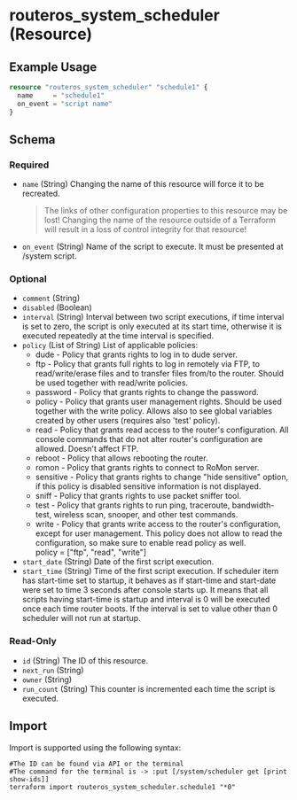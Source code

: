 # routeros_system_scheduler (Resource)


## Example Usage
```terraform
resource "routeros_system_scheduler" "schedule1" {
  name     = "schedule1"
  on_event = "script name"
}
```

<!-- schema generated by tfplugindocs -->
## Schema

### Required

- `name` (String) Changing the name of this resource will force it to be recreated.
	> The links of other configuration properties to this resource may be lost!
	> Changing the name of the resource outside of a Terraform will result in a loss of control integrity for that resource!
- `on_event` (String) Name of the script to execute. It must be presented at /system script.

### Optional

- `comment` (String)
- `disabled` (Boolean)
- `interval` (String) Interval between two script executions, if time interval is set to zero, the script is only executed at its start time, otherwise it is executed repeatedly at the time interval is specified.
- `policy` (List of String) List of applicable policies:
    * dude - Policy that grants rights to log in to dude server.  
    * ftp - Policy that grants full rights to log in remotely via FTP, to read/write/erase files and to transfer files from/to the router. Should be used together with read/write policies.  
    * password - Policy that grants rights to change the password.  
    * policy - Policy that grants user management rights. Should be used together with the write policy. Allows also to see global variables created by other users (requires also 'test' policy).  
    * read - Policy that grants read access to the router's configuration. All console commands that do not alter router's configuration are allowed. Doesn't affect FTP.  
    * reboot - Policy that allows rebooting the router.  
    * romon - Policy that grants rights to connect to RoMon server.  
    * sensitive - Policy that grants rights to change "hide sensitive" option, if this policy is disabled sensitive information is not displayed.  
    * sniff - Policy that grants rights to use packet sniffer tool.  
    * test - Policy that grants rights to run ping, traceroute, bandwidth-test, wireless scan, snooper, and other test commands.  
    * write - Policy that grants write access to the router's configuration, except for user management. This policy does not allow to read the configuration, so make sure to enable read policy as well.  
policy = ["ftp", "read", "write"]
- `start_date` (String) Date of the first script execution.
- `start_time` (String) Time of the first script execution. If scheduler item has start-time set to startup, it behaves as if start-time and start-date were set to time 3 seconds after console starts up. It means that all scripts having start-time is startup and interval is 0 will be executed once each time router boots. If the interval is set to value other than 0 scheduler will not run at startup.

### Read-Only

- `id` (String) The ID of this resource.
- `next_run` (String)
- `owner` (String)
- `run_count` (String) This counter is incremented each time the script is executed.

## Import
Import is supported using the following syntax:
```shell
#The ID can be found via API or the terminal
#The command for the terminal is -> :put [/system/scheduler get [print show-ids]]
terraform import routeros_system_scheduler.schedule1 "*0"
```
